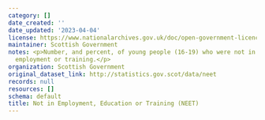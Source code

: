 ```yaml
---
category: []
date_created: ''
date_updated: '2023-04-04'
license: https://www.nationalarchives.gov.uk/doc/open-government-licence/version/3/
maintainer: Scottish Government
notes: <p>Number, and percent, of young people (16-19) who were not in education,
  employment or training.</p>
organization: Scottish Government
original_dataset_link: http://statistics.gov.scot/data/neet
records: null
resources: []
schema: default
title: Not in Employment, Education or Training (NEET)
---
```

